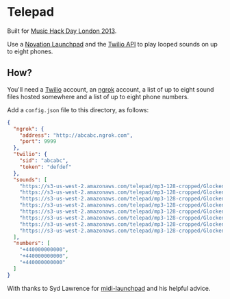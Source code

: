 # Telepad

Built for [Music Hack Day London 2013][mhd].

Use a [Novation Launchpad][launchpad] and the [Twilio API][twilio_api] to play
looped sounds on up to eight phones.

## How?

You'll need a [Twilio][twilio] account, an [ngrok][ngrok] account, a list of up
to eight sound files hosted somewhere and a list of up to eight phone numbers.

Add a `config.json` file to this directory, as follows:

```json
{
  "ngrok": {
    "address": "http://abcabc.ngrok.com",
    "port": 9999
  },
  "twilio": {
    "sid": "abcabc",
    "token": "defdef"
  },
  "sounds": [
    "https://s3-us-west-2.amazonaws.com/telepad/mp3-128-cropped/Glockenspiel+A1.mp3",
    "https://s3-us-west-2.amazonaws.com/telepad/mp3-128-cropped/Glockenspiel+B1.mp3",
    "https://s3-us-west-2.amazonaws.com/telepad/mp3-128-cropped/Glockenspiel+D1.mp3",
    "https://s3-us-west-2.amazonaws.com/telepad/mp3-128-cropped/Glockenspiel+D2.mp3",
    "https://s3-us-west-2.amazonaws.com/telepad/mp3-128-cropped/Glockenspiel+E1.mp3",
    "https://s3-us-west-2.amazonaws.com/telepad/mp3-128-cropped/Glockenspiel+E2.mp3",
    "https://s3-us-west-2.amazonaws.com/telepad/mp3-128-cropped/Glockenspiel+F%231.mp3",
    "https://s3-us-west-2.amazonaws.com/telepad/mp3-128-cropped/Glockenspiel+F%232.mp3"
  ],
  "numbers": [
    "+440000000000",
    "+440000000000",
    "+440000000000"
  ]
}
```

With thanks to Syd Lawrence for [midi-launchpad][nml] and his helpful advice.

[mhd]: http://london.musichackday.org/2013
[launchpad]: http://global.novationmusic.com/midi-controllers-digital-dj/launchpad
[twilio_api]: https://www.twilio.com/docs
[twilio]: https://www.twilio.com
[ngrok]: https://ngrok.com/
[nml]: http://sydlawrence.github.io/node-midi-launchpad/
